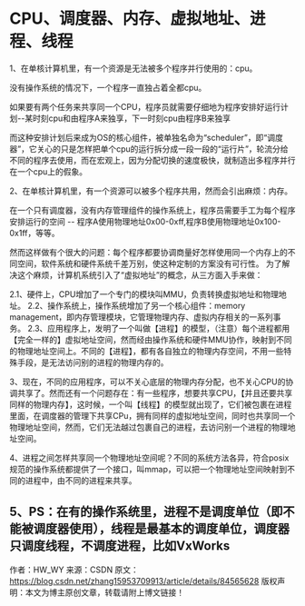 # CPU、调度器、内存、虚拟地址、进程、线程
1、在单核计算机里，有一个资源是无法被多个程序并行使用的：cpu。

没有操作系统的情况下，一个程序一直独占着全都cpu。

如果要有两个任务来共享同一个CPU，程序员就需要仔细地为程序安排好运行计划--某时刻cpu和由程序A来独享，下一时刻cpu由程序B来独享

而这种安排计划后来成为OS的核心组件，被单独名命为“scheduler”，即“调度器”，它关心的只是怎样把单个cpu的运行拆分成一段一段的“运行片”，轮流分给不同的程序去使用，而在宏观上，因为分配切换的速度极快，就制造出多程序并行在一个cpu上的假象。

2、在单核计算机里，有一个资源可以被多个程序共用，然而会引出麻烦：内存。

在一个只有调度器，没有内存管理组件的操作系统上，程序员需要手工为每个程序安排运行的空间 -- 程序A使用物理地址0x00-0xff,程序B使用物理地址0x100-0x1ff，等等。

然而这样做有个很大的问题：每个程序都要协调商量好怎样使用同一个内存上的不同空间，软件系统和硬件系统千差万别，使这种定制的方案没有可行性。
为了解决这个麻烦，计算机系统引入了“虚拟地址”的概念，从三方面入手来做：

2.1、硬件上，CPU增加了一个专门的模块叫MMU，负责转换虚拟地址和物理地址。
2.2、操作系统上，操作系统增加了另一个核心组件：memory management，即内存管理模块，它管理物理内存、虚拟内存相关的一系列事务。
2.3、应用程序上，发明了一个叫做【进程】的模型，（注意）每个进程都用【完全一样的】虚拟地址空间，然而经由操作系统和硬件MMU协作，映射到不同的物理地址空间上。不同的【进程】，都有各自独立的物理内存空间，不用一些特殊手段，是无法访问别的进程的物理内存的。

3、现在，不同的应用程序，可以不关心底层的物理内存分配，也不关心CPU的协调共享了。然而还有一个问题存在：有一些程序，想要共享CPU，【并且还要共享同样的物理内存】，这时候，一个叫【线程】的模型就出现了，它们被包裹在进程里面，在调度器的管理下共享CPu，拥有同样的虚拟地址空间，同时也共享同一个物理地址空间，然而，它们无法越过包裹自己的进程，去访问别一个进程的物理地址空间。

4、进程之间怎样共享同一个物理地址空间呢？不同的系统方法各异，符合posix规范的操作系统都提供了一个接口，叫mmap，可以把一个物理地址空间映射到不同的进程中，由不同的进程来共享。

5、PS：在有的操作系统里，进程不是调度单位（即不能被调度器使用），线程是最基本的调度单位，调度器只调度线程，不调度进程，比如VxWorks
--------------------- 
作者：HW_WY 
来源：CSDN 
原文：https://blog.csdn.net/zhang15953709913/article/details/84565628 
版权声明：本文为博主原创文章，转载请附上博文链接！